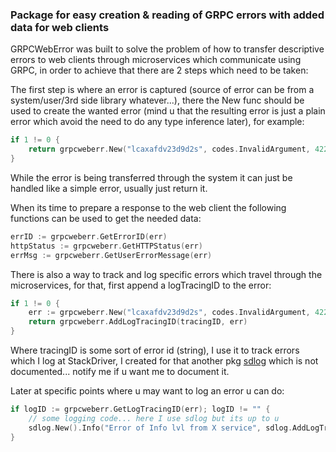 ### Package for easy creation & reading of GRPC errors with added data for web clients

GRPCWebError was built to solve the problem of how to transfer descriptive errors to web clients through microservices 
which communicate using GRPC, in order to achieve that there are 2 steps which need to be taken:

The first step is where an error is captured (source of error can be from a system/user/3rd side library whatever...), there the New 
func should be used to create the wanted error (mind u that the resulting error is just a plain error which avoid the 
need to do any type inference later), for example:

```go
if 1 != 0 {
    return grpcweberr.New("lcaxafdv23d9d2s", codes.InvalidArgument, 422, "Received invalid values")
}
```

While the error is being transferred through the system it can just be handled like a simple error, usually just return it.
  
When its time to prepare a response to the web client the following functions can be used to get the needed data:
```go
errID := grpcweberr.GetErrorID(err)
httpStatus := grpcweberr.GetHTTPStatus(err)
errMsg := grpcweberr.GetUserErrorMessage(err)
```

There is also a way to track and log specific errors which travel through the microservices, for that, first append a 
logTracingID to the error:
```go
if 1 != 0 {
    err := grpcweberr.New("lcaxafdv23d9d2s", codes.InvalidArgument, 422, "Received invalid values")
    return grpcweberr.AddLogTracingID(tracingID, err)
}
```
Where tracingID is some sort of error id (string), I use it to track errors which I log at StackDriver, I created for that 
another pkg [sdlog](https://github.com/Megalepozy/sdlog) which is not documented... notify me if u want me to document it.

Later at specific points where u may want to log an error u can do:
```go
if logID := grpcweberr.GetLogTracingID(err); logID != "" {
    // some logging code... here I use sdlog but its up to u
    sdlog.New().Info("Error of Info lvl from X service", sdlog.AddLogTracingID(logID), sdlog.Lbl("err", err))
}
```
